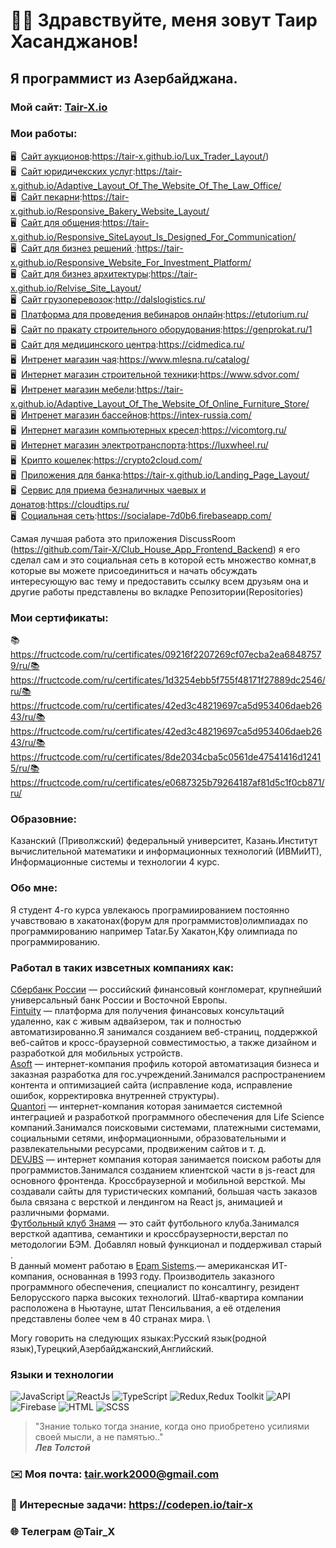 # 👋🏻 Здравствуйте, меня зовут **Таир Хасанджанов**!
## Я программист из Азербайджана.
### Мой сайт: [Tair-X.io](https://tair-x.github.io/Portfolio_Site_Layout/)

### Мои работы:
🖥️&nbsp; [Сайт аукционов](https://tair-x.github.io/Lux_Trader_Layout/):https://tair-x.github.io/Lux_Trader_Layout/) \
🖥️&nbsp; [Сайт юридичекских услуг](https://tair-x.github.io/Adaptive_Layout_Of_The_Website_Of_The_Law_Office/):https://tair-x.github.io/Adaptive_Layout_Of_The_Website_Of_The_Law_Office/ \
🖥️&nbsp; [Сайт пекарни](https://tair-x.github.io/Responsive_Bakery_Website_Layout/):https://tair-x.github.io/Responsive_Bakery_Website_Layout/ \
🖥️&nbsp; [Сайт для общения](https://tair-x.github.io/Responsive_SiteLayout_Is_Designed_For_Communication/):https://tair-x.github.io/Responsive_SiteLayout_Is_Designed_For_Communication/ \
🖥️&nbsp; [Сайт для бизнез решений ](https://tair-x.github.io/Responsive_Website_For_Investment_Platform/):https://tair-x.github.io/Responsive_Website_For_Investment_Platform/ \
🖥️&nbsp; [Сайт для бизнез архитектуры](https://tair-x.github.io/Relvise_Site_Layout/):https://tair-x.github.io/Relvise_Site_Layout/ \
🖥️&nbsp; [Сайт грузоперевозок](http://dalslogistics.ru/):http://dalslogistics.ru/ \
🖥️&nbsp; [Платформа для проведения вебинаров онлайн](https://etutorium.ru/):https://etutorium.ru/ \
🖥️&nbsp; [Сайт по пракату строительного оборудования](https://genprokat.ru/):https://genprokat.ru/1 \
🖥️&nbsp; [Сайт для медицинского центра](https://cidmedica.ru/):https://cidmedica.ru/ \
🖥️&nbsp; [Интренет магазин чая](https://www.mlesna.ru/catalog/):https://www.mlesna.ru/catalog/ \
🖥️&nbsp; [Интернет магазин строительной техники](https://www.sdvor.com/):https://www.sdvor.com/ \
🖥️&nbsp; [Интренет магазин мебели](https://tair-x.github.io/Adaptive_Layout_Of_The_Website_Of_Online_Furniture_Store/):https://tair-x.github.io/Adaptive_Layout_Of_The_Website_Of_Online_Furniture_Store/ \
🖥️&nbsp; [Интренет магазин бассейнов](https://intex-russia.com/):https://intex-russia.com/ \
🖥️&nbsp; [Интернет магазин компьютерных кресел](https://vicomtorg.ru/):https://vicomtorg.ru/ \
🖥️&nbsp; [Интернет магазин электротранспорта](https://luxwheel.ru/):https://luxwheel.ru/ \
🖥️&nbsp; [Крипто кошелек](https://crypto2cloud.com/):https://crypto2cloud.com/ \
🖥️&nbsp; [Приложения для банка](https://tair-x.github.io/Landing_Page_Layout/):https://tair-x.github.io/Landing_Page_Layout/ \
🖥️&nbsp; [Сервис для приема безналичных чаевых и донатов](https://cloudtips.ru/):https://cloudtips.ru/ \
🖥️&nbsp; [Социальная сеть](https://socialape-7d0b6.firebaseapp.com/):https://socialape-7d0b6.firebaseapp.com/ 

Самая лучшая работа это приложения DiscussRoom (https://github.com/Tair-X/Club_House_App_Frontend_Backend) 
я его сделал сам и это социальная сеть в которой есть множество комнат,в которые вы можете присоединиться и начать обсуждать интересующую вас тему и предоставить ссылку всем друзьям она и другие работы представлены во вкладке Репозитории(Repositories) 

### Мои сертификаты:
📚https://fructcode.com/ru/certificates/09216f2207269cf07ecba2ea68487579/ru/📚https://fructcode.com/ru/certificates/1d3254ebb5f755f48171f27889dc2546/ru/📚https://fructcode.com/ru/certificates/42ed3c48219697ca5d953406daeb2643/ru/📚https://fructcode.com/ru/certificates/42ed3c48219697ca5d953406daeb2643/ru/📚https://fructcode.com/ru/certificates/8de2034cba5c0561de47541416d12415/ru/📚https://fructcode.com/ru/certificates/e0687325b79264187af81d5c1f0cb871/ru/

### Образовние:
Казанский (Приволжский) федеральный университет, Казань.Институт вычислительной математики и информационных технологий (ИВМиИТ), Информационные системы и технологии 4 курс.

### Обо мне:
Я студент 4-го курса увлекаюсь програмиированием постоянно учавствоваю в хакатонах(форум для программистов)олимпиадах по программированию например Tatar.Бу Хакатон,Кфу олимпиада по программированию. 
### Работал в таких извсетных компаниях как: 
[Сбербанк России](https://www.sberbank.ru/ru/person) — российский финансовый конгломерат, крупнейший универсальный банк России и Восточной Европы. \
[Fintuity](https://fintuity.com/) — платформа для получения финансовых консультаций удаленно, как с живым адвайзером, так и полностью автоматизированно.Я занимался созданием веб-страниц, поддержкой веб-сайтов и кросс-браузерной совместимостью, а также дизайном и разработкой для мобильных устройств. \
[Asoft](http://www.asoft.ru/) — интернет-компания профиль которой автоматизация бизнеса и заказная разработка для гос.учреждений.Занимался распространением контента и оптимизацией сайта (исправление кода, исправление ошибок, корректировка внутренней структуры). \
[Quantori](www.quantori.com) — интернет-компания которая занимается системной интеграцией и разработкой программного обеспечения для Life Science компаний.Занимался поисковыми системами, платежными системами, социальными сетями, информационными, образовательными и развлекательными ресурсами, продвиженим сайтов и т. д. \
[DEVJBS](https://devjbs.com/about-us) — интернет компания которая занимается поиском работы для программистов.Занимался созданием клиентской части в js-react для основного фронтенда. Кроссбраузерной и мобильной версткой. Мы создавали сайты для туристических компаний, большая часть заказов была связана с версткой и лендингом на React js, анимацией и различными формами. \
[Футбольный клуб Знамя](http://fc-znamya.ru/) — это сайт футбольного клуба.Занимался версткой адаптива, семантики и кроссбраузерности,верстал по методологии БЭМ. Добавлял новый функционал и поддерживал старый .\
В данный момент работаю в [Epam Sistems](https://www.epam-group.ru/).— американская ИТ-компания, основанная в 1993 году. Производитель заказного программного обеспечения, специалист по консалтингу, резидент Белорусского парка высоких технологий. Штаб-квартира компании расположена в Ньютауне, штат Пенсильвания, а её отделения представлены более чем в 40 странах мира. \

Могу говорить на следующих языках:Русский язык(родной язык),Турецкий,Азербайджанский,Английский.

### Языки и технологии
![JavaScript](https://img.shields.io/badge/-JavaScript-090909?style=for-the-badge&logo=JavaScript)
![ReactJs](https://img.shields.io/badge/-ReactJs-090909?style=for-the-badge&logo=React)
![TypeScript](https://img.shields.io/badge/-TypeScript-090909?style=for-the-badge&logo=TypeScript)
![Redux,Redux Toolkit](https://img.shields.io/badge/-Redux-090909?style=for-the-badge&logo=Redux)
![API](https://img.shields.io/badge/-REST&#032;API-090909?style=for-the-badge)
![Firebase](https://img.shields.io/badge/-Firebase-090909?style=for-the-badge&logo=Firebase)
![HTML](https://img.shields.io/badge/-HTML-090909?style=for-the-badge&logo=html5)
![SCSS](https://img.shields.io/badge/-CSS-090909?style=for-the-badge&logo=css3)

> "Знание только тогда знание, когда оно приобретено уси­лиями своей мысли, а не памятью.." <br/>
> ***Лев Толстой***

### ✉️ Моя почта: tair.work2000@gmail.com
### 📝 Интересные задачи: https://codepen.io/tair-x
### 🌐 Телеграм @Tair_X
